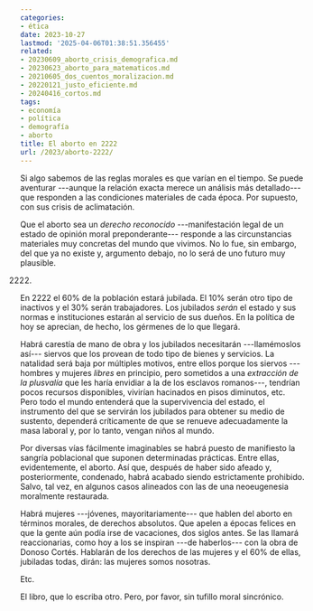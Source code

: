 ```yaml
---
categories:
- ética
date: 2023-10-27
lastmod: '2025-04-06T01:38:51.356455'
related:
- 20230609_aborto_crisis_demografica.md
- 20230623_aborto_para_matematicos.md
- 20210605_dos_cuentos_moralizacion.md
- 20220121_justo_eficiente.md
- 20240416_cortos.md
tags:
- economía
- política
- demografía
- aborto
title: El aborto en 2222
url: /2023/aborto-2222/
---
```


Si algo sabemos de las reglas morales es que varían en el tiempo. Se puede aventurar ---aunque la relación exacta merece un análisis más detallado--- que responden a las condiciones materiales de cada época. Por supuesto, con sus crisis de aclimatación.

Que el aborto sea un _derecho reconocido_ ---manifestación legal de un estado de opinión moral preponderante--- responde a las circunstancias materiales muy concretas del mundo que vivimos. No lo fue, sin embargo, del que ya no existe y, argumento debajo, no lo será de uno futuro muy plausible.

2222.

En 2222 el 60% de la población estará jubilada. El 10% serán otro tipo de inactivos y el 30% serán trabajadores. Los jubilados _serán_ el estado y sus normas e instituciones estarán al servicio de sus dueños. En la política de hoy se aprecian, de hecho, los gérmenes de lo que llegará.

Habrá carestía de mano de obra y los jubilados necesitarán ---llamémoslos así--- siervos que los provean de todo tipo de bienes y servicios. La natalidad será baja por múltiples motivos, entre ellos porque los siervos ---hombres y mujeres _libres_ en principio, pero sometidos a una _extracción de la plusvalía_ que les haría envidiar a la de los esclavos romanos---, tendrían pocos recursos disponibles, vivirían hacinados en pisos diminutos, etc. Pero todo el mundo entenderá que la supervivencia del estado, el instrumento del que se servirán los jubilados para obtener su medio de sustento, dependerá críticamente de que se renueve adecuadamente la masa laboral y, por lo tanto, vengan niños al mundo.

Por diversas vías fácilmente imaginables se habrá puesto de manifiesto la sangría poblacional que suponen determinadas prácticas. Entre ellas, evidentemente, el aborto. Así que, después de haber sido afeado y, posteriormente, condenado, habrá acabado siendo estrictamente prohibido. Salvo, tal vez, en algunos casos alineados con las de una neoeugenesia moralmente restaurada.

Habrá mujeres ---jóvenes, mayoritariamente--- que hablen del aborto en términos morales, de derechos absolutos. Que apelen a épocas felices en que la gente aún podía irse de vacaciones, dos siglos antes. Se las llamará reaccionarias, como hoy a los se inspiran ---de haberlos--- con la obra de Donoso Cortés. Hablarán de los derechos de las mujeres y el 60% de ellas, jubiladas todas, dirán: las mujeres somos nosotras.

Etc.

El libro, que lo escriba otro. Pero, por favor, sin tufillo moral sincrónico.
